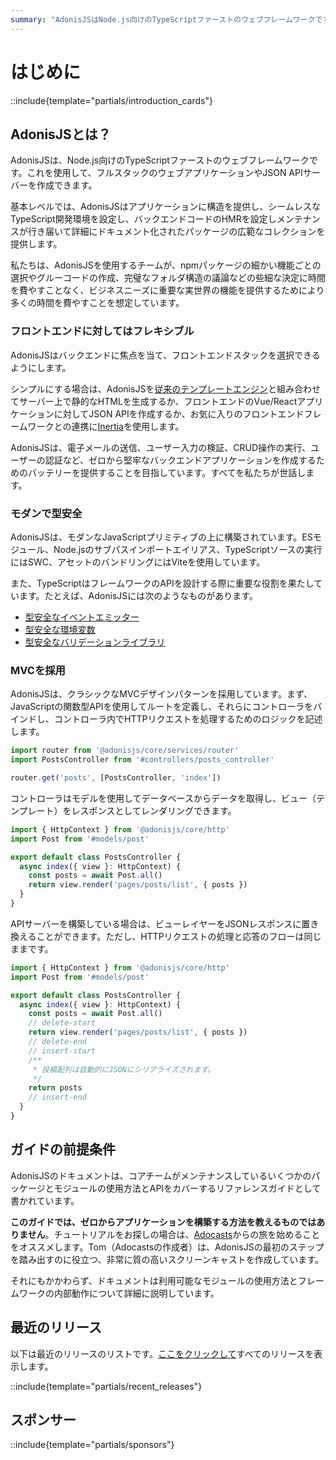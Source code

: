 ```yaml
---
summary: "AdonisJSはNode.js向けのTypeScriptファーストのウェブフレームワークです。フルスタックのウェブアプリケーションやJSON APIサーバーを作成できます。"
---
```


# はじめに

::include{template="partials/introduction_cards"}

## AdonisJSとは？

AdonisJSは、Node.js向けのTypeScriptファーストのウェブフレームワークです。これを使用して、フルスタックのウェブアプリケーションやJSON APIサーバーを作成できます。

基本レベルでは、AdonisJSはアプリケーションに構造を提供し、シームレスなTypeScript開発環境を設定し、バックエンドコードのHMRを設定しメンテナンスが行き届いて詳細にドキュメント化されたパッケージの広範なコレクションを提供します。

私たちは、AdonisJSを使用するチームが、npmパッケージの細かい機能ごとの選択やグルーコードの作成、完璧なフォルダ構造の議論などの些細な決定に時間を費やすことなく、ビジネスニーズに重要な実世界の機能を提供するためにより多くの時間を費やすことを想定しています。

### フロントエンドに対してはフレキシブル

AdonisJSはバックエンドに焦点を当て、フロントエンドスタックを選択できるようにします。

シンプルにする場合は、AdonisJSを[従来のテンプレートエンジン](../views-and-templates/introduction.md)と組み合わせてサーバー上で静的なHTMLを生成するか、フロントエンドのVue/Reactアプリケーションに対してJSON APIを作成するか、お気に入りのフロントエンドフレームワークとの連携に[Inertia](../views-and-templates/inertia.md)を使用します。

AdonisJSは、電子メールの送信、ユーザー入力の検証、CRUD操作の実行、ユーザーの認証など、ゼロから堅牢なバックエンドアプリケーションを作成するためのバッテリーを提供することを目指しています。すべてを私たちが世話します。

### モダンで型安全

AdonisJSは、モダンなJavaScriptプリミティブの上に構築されています。ESモジュール、Node.jsのサブパスインポートエイリアス、TypeScriptソースの実行にはSWC、アセットのバンドリングにはViteを使用しています。


また、TypeScriptはフレームワークのAPIを設計する際に重要な役割を果たしています。たとえば、AdonisJSには次のようなものがあります。

- [型安全なイベントエミッター](../digging_deeper/emitter.md#making-events-type-safe)
- [型安全な環境変数](../getting_started/environment_variables.md)
- [型安全なバリデーションライブラリ](../basics/validation.md)

### MVCを採用

AdonisJSは、クラシックなMVCデザインパターンを採用しています。まず、JavaScriptの関数型APIを使用してルートを定義し、それらにコントローラをバインドし、コントローラ内でHTTPリクエストを処理するためのロジックを記述します。

```ts
import router from '@adonisjs/core/services/router'
import PostsController from '#controllers/posts_controller'

router.get('posts', [PostsController, 'index'])
```

コントローラはモデルを使用してデータベースからデータを取得し、ビュー（テンプレート）をレスポンスとしてレンダリングできます。

```ts
import { HttpContext } from '@adonisjs/core/http'
import Post from '#models/post'

export default class PostsController {
  async index({ view }: HttpContext) {
    const posts = await Post.all()
    return view.render('pages/posts/list', { posts })
  }
}
```

APIサーバーを構築している場合は、ビューレイヤーをJSONレスポンスに置き換えることができます。ただし、HTTPリクエストの処理と応答のフローは同じままです。

```ts
import { HttpContext } from '@adonisjs/core/http'
import Post from '#models/post'

export default class PostsController {
  async index({ view }: HttpContext) {
    const posts = await Post.all()
    // delete-start
    return view.render('pages/posts/list', { posts })
    // delete-end
    // insert-start
    /**
     * 投稿配列は自動的にJSONにシリアライズされます。
     */
    return posts
    // insert-end
  }
}
```

## ガイドの前提条件

AdonisJSのドキュメントは、コアチームがメンテナンスしているいくつかのパッケージとモジュールの使用方法とAPIをカバーするリファレンスガイドとして書かれています。

**このガイドでは、ゼロからアプリケーションを構築する方法を教えるものではありません**。チュートリアルをお探しの場合は、[Adocasts](https://adocasts.com/)からの旅を始めることをオススメします。Tom（Adocastsの作成者）は、AdonisJSの最初のステップを踏み出すのに役立つ、非常に質の高いスクリーンキャストを作成しています。

それにもかかわらず、ドキュメントは利用可能なモジュールの使用方法とフレームワークの内部動作について詳細に説明しています。

## 最近のリリース
以下は最近のリリースのリストです。[ここをクリックして](./releases.md)すべてのリリースを表示します。

::include{template="partials/recent_releases"}

## スポンサー

::include{template="partials/sponsors"}
